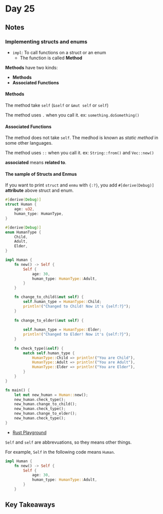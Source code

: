 # Day 25

## Notes

### Implementing structs and enums

- `impl`: To call functions on a struct or an enum
  - The function is called **Method**

**Methods** have two kinds:

- **Methods**
- **Associated Functions**

#### Methods

The method take `self` (`&self` or `&mut self` or `self`)

The method uses `.` when you call it.
ex: `something.doSomething()`

#### Associated Functions

The method does not take `self`.
The medhod is known as *static method* in some other languages.

The method uses `::` when you call it.
ex: `String::from()` and `Vec::new()`

**associated** means **related to**.

#### The sample of Structs and Enmus

If you want to print `struct` and `enmu` with `{:?}`, you add `#[derive(Debug)]` **attribute** above struct and enum.

```rust
#[derive(Debug)]
struct Human {
    age: u32,
    human_type: HumanType,
}

#[derive(Debug)]
enum HumanType {
    Child,
    Adult,
    Elder,
}

impl Human {
    fn new() -> Self {
        Self {
            age: 30,
            human_type: HumanType::Adult,
        }
    }

    fn change_to_child(&mut self) {
        self.human_type = HumanType::Child;
        println!("Changed to Child! Now it's {self:?}");
    }
 
    fn change_to_elder(&mut self) {
        
        self.human_type = HumanType::Elder;
        println!("Changed to Elder! Now it's {self:?}");
    }
 
    fn check_type(&self) {
        match self.human_type {
            HumanType::Child => println!("You are Child"),
            HumanType::Adult => println!("You are Adult"),
            HumanType::Elder => println!("You are Elder"),
        }
    }
}

fn main() {
    let mut new_human = Human::new();
    new_human.check_type();
    new_human.change_to_child();
    new_human.check_type();
    new_human.change_to_elder();
    new_human.check_type();
}
```

- [Rust Playground](https://play.rust-lang.org/?version=stable&mode=debug&edition=2021&gist=f5be30c266b3e06d80933ea82f3e692b)

`Self` and `self` are abbrevuations, so they means other things.

For example, `Self` in the following code means `Human`.

```rust
impl Human {
    fn new() -> Self {
        Self {
            age: 30,
            human_type: HumanType::Adult,
        }
    }
```

## Key Takeaways
